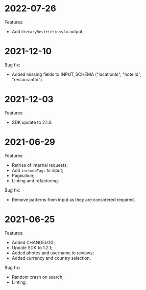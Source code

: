 # 2022-07-26

Features:
* Add `dietaryRestrictions` to output;

# 2021-12-10

Bug fix:
*  Added missing fields to INPUT_SCHEMA ("locationId", "hotelId", "restaurantId").

# 2021-12-03

Features:
* SDK update to 2.1.0.

# 2021-06-29

Features:
* Retries of internal requests;
* Add `includeTags` to input;
* Pagination;
* Linting and refactoring.

Bug fix:
* Remove patterns from input as they are considered required.

# 2021-06-25

Features:
* Added CHANGELOG;
* Update SDK to 1.2.1;
* Added photos and username to reviews;
* Added currency and country selection.

Bug fix:
* Random crash on search;
* Linting.